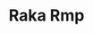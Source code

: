 ---
title: Raka Rmp
image: /images/authors/raka-rmp.jpeg
description: this is meta description
social:
  facebook: https://www.facebook.com/
  twitter: https://www.twitter.com/
  instagram: https://www.instagram.com/
---